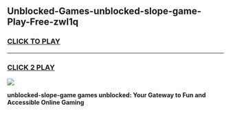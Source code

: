 
## Unblocked-Games-unblocked-slope-game-Play-Free-zwl1q
<h3>
<a href="https://premium76.site?title=unblocked-slope-game&ref=24M">CLICK TO PLAY</a></h3>
<hr>

<h3>
<a href="https://premium76.site?title=unblocked-slope-game&ref=24M">CLICK 2 PLAY</a>
  
</h3>

<a href="https://premium76.site?title=unblocked-slope-game&ref=24M"><img src="https://clearcache.store/games.png"></a>


**unblocked-slope-game games unblocked: Your Gateway to Fun and Accessible Online Gaming**
